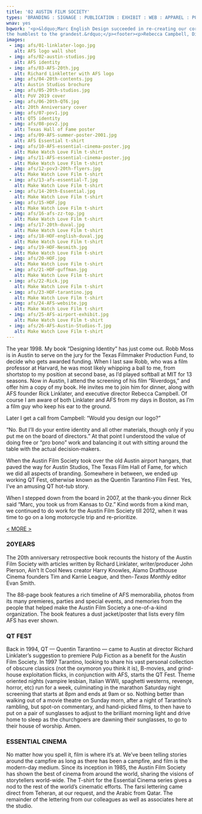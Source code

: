 ```yaml
---
title: '02 AUSTIN FILM SOCIETY'
types: 'BRANDING : SIGNAGE : PUBLICATION : EXHIBIT : WEB : APPAREL : POSTERS : EVENT MATERIALS'
wnav: yes
bqwork: '<p>&ldquo;Marc English Design succeeded in re-creating our corporate identity where others tried and failed for over a year. It’s tough coming up with an image that communicates “film” without the clichéd images of film strip, reel, projector; and one that communicates “Austin” without the clichéd river, bridge, hills; but Marc English Design never got bogged down by unoriginal thinking. Our new logo seemed to emerge naturally, after they listened carefully to our staff and board, and took time to experience our activities and understand us. The result was a logo that captured and reflected our essence — the beauty of light through celluloid — without constricting our business possibilities. Because of their talent, commitment and fearlessness, I firmly believe they can handle the needs of any enterprise, from
the humblest to the grandest.&rdquo;</p><footer><p>Rebecca Campbell, Director : Austin Film Society</p></footer>'
images:
 - img: afs/01-linklater-logo.jpg
   alt: AFS logo wall shot
 - img: afs/02-austin-studios.jpg
   alt: AFS identity
 - img: afs/03-AFS-20th.jpg
   alt: Richard Linkletter with AFS logo
 - img: afs/04-20th-contents.jpg
   alt: Austin Studios brochure
 - img: afs/05-20th-studios.jpg
   alt: PoV 2019 cover
 - img: afs/06-20th-QT6.jpg
   alt: 20th Anniversary cover
 - img: afs/07-pov1.jpg
   alt: QT5 identity
 - img: afs/08-pov2.jpg
   alt: Texas Hall of Fame poster
 - img: afs/09-AFS-summer-poster-2001.jpg
   alt: AFS Essential t-shirt
 - img: afs/10-AFS-essential-cinema-poster.jpg
   alt: Make Watch Love Film t-shirt
 - img: afs/11-AFS-essential-cinema-poster.jpg
   alt: Make Watch Love Film t-shirt
 - img: afs/12-pov3-20th-flyers.jpg
   alt: Make Watch Love Film t-shirt
 - img: afs/13-afs-essential-T.jpg
   alt: Make Watch Love Film t-shirt
 - img: afs/14-20th-Essential.jpg
   alt: Make Watch Love Film t-shirt
 - img: afs/15-HOF.jpg
   alt: Make Watch Love Film t-shirt
 - img: afs/16-afs-zz-top.jpg
   alt: Make Watch Love Film t-shirt
 - img: afs/17-20th-duval.jpg
   alt: Make Watch Love Film t-shirt
 - img: afs/18-HOF-english-duval.jpg
   alt: Make Watch Love Film t-shirt
 - img: afs/19-HOF-Nesmith.jpg
   alt: Make Watch Love Film t-shirt
 - img: afs/20-HOF.jpg
   alt: Make Watch Love Film t-shirt
 - img: afs/21-HOF-guffman.jpg
   alt: Make Watch Love Film t-shirt
 - img: afs/22-Rick.jpg
   alt: Make Watch Love Film t-shirt
 - img: afs/23-HOF-tarantino.jpg
   alt: Make Watch Love Film t-shirt
 - img: afs/24-AFS-website.jpg
   alt: Make Watch Love Film t-shirt
 - img: afs/25-AFS-airport-exhibit.jpg
   alt: Make Watch Love Film t-shirt
 - img: afs/26-AFS-Austin-Studios-T.jpg
   alt: Make Watch Love Film t-shirt
---
```


The year 1998. My book “Designing Identity” has just come out. Robb Moss is in Austin to serve on the jury for the Texas Filmmaker Production Fund, to decide who gets awarded funding. When I last saw Robb, who was a film professor at Harvard, he was most likely whipping a ball to me, from shortstop to my position at second base, as I’d played softball at MIT for 13 seasons. Now in Austin, I attend the screening of his film “Riverdogs,” and offer him a copy of my book. He invites me to join him for dinner, along with AFS founder Rick Linklater, and executive director Rebecca Campbell. Of course I am aware of both Linklater and AFS from my days in Boston, as I’m a film guy who keep his ear to the ground.

Later I get a call from Campbell: “Would you design our logo?”

“No. But I’ll do your entire identity and all other materials, though only if you put me on the board of directors.” At that point I understood the value of doing free or “pro bono” work and balancing it out with sitting around the table with the actual decision-makers.

When the Austin Film Society took over the old Austin airport hangars, that paved the way for Austin Studios, The Texas Film Hall of Fame, for which we did all aspects of branding. Somewhere in between, we ended up working QT Fest, otherwise known as the Quentin Tarantino Film Fest. Yes, I’ve an amusing QT hot-tub story.

When I stepped down from the board in 2007, at the thank-you dinner Rick said “Marc, you took us from Kansas to Oz.” Kind words from a kind man, we continued to do work for the Austin Film Society till 2012, when it was time to go on a long motorcycle trip and re-prioritize.

<a href="#" id="more">&lt; MORE &gt;</a>

<div class="hideit" id="moretext">

### 20YEARS

The 20th anniversary retrospective book recounts the history of the Austin Film Society with articles written by Richard Linklater, writer/producer John Pierson, Ain’t It Cool News creator Harry Knowles, Alamo Drafthouse Cinema founders Tim and Karrie League, and then-_Texas Monthly_ editor Evan Smith.

The 88-page book features a rich timeline of AFS memorabilia, photos from its many premieres, parties and special events, and memories from the people that helped make the Austin Film Society a one-of-a-kind organization. The book features a dust jacket/poster that lists every film AFS has ever shown.

### QT FEST

Back in 1994, QT — Quentin Tarantino — came to Austin at director Richard Linklater’s suggestion to premiere Pulp Fiction as a benefit for the Austin Film Society. In 1997 Tarantino, looking to share his vast personal collection of obscure classics (not the oxymoron you think it is), B-movies, and grind-house exploitation flicks, in conjunction with AFS, starts the QT Fest. Theme oriented nights (vampire lesbian, Italian WWII, spaghetti westerns, revenge, horror, etc) run for a week, culminating in the marathon Saturday night screening that starts at 8pm and ends at 9am or so. Nothing better than walking out of a movie theatre on Sunday morn, after a night of Tarantino’s rambling, but spot-on commentary, and hand-picked films, to then have to put on a pair of sunglasses to adjust to the brilliant morning light and drive home to sleep as the churchgoers are dawning their sunglasses, to go to their house of worship. Amen.

### ESSENTIAL CINEMA

No matter how you spell it, film is where it’s at. We’ve been telling stories around the campfire as long as there has been a campfire, and film is the modern-day medium. Since its inception in 1985, the Austin Film Society has shown the best of cinema from around the world, sharing the visions of storytellers world-wide. The T-shirt for the Essential Cinema series gives a nod to the rest of the world’s cinematic efforts. The farsi lettering came direct from Teheran, at our request, and the Arabic from Qatar. The remainder of the lettering from our colleagues as well as associates here at the studio.

</div>
